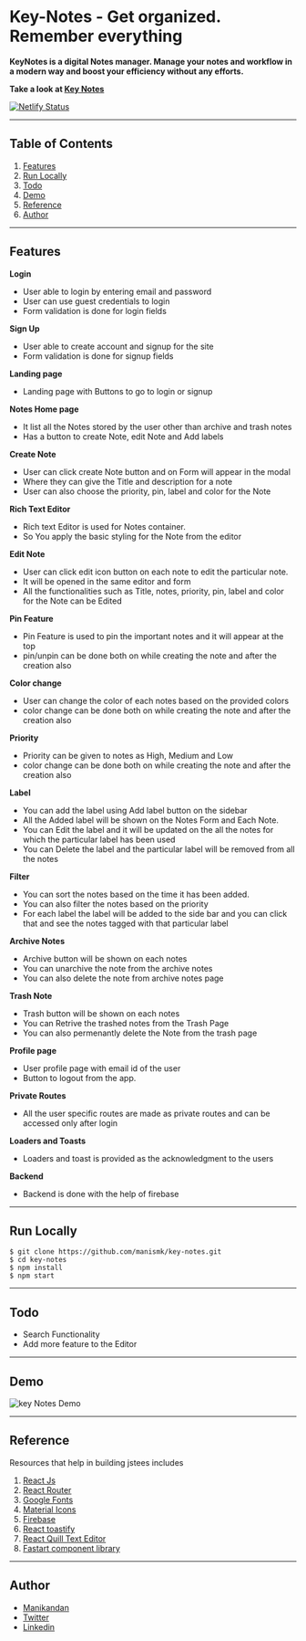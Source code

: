 # Key-Notes - Get organized. Remember everything
**KeyNotes is a digital Notes manager. Manage your notes and workflow in a modern way and boost your efficiency without any efforts.**

**Take a look at [Key Notes](https://key-notes.netlify.app/)**

[![Netlify Status](https://api.netlify.com/api/v1/badges/6fe2b50a-6401-4ad3-adab-780deb7bb405/deploy-status)](https://app.netlify.com/sites/key-notes/deploys)

---

## Table of Contents
1. [Features](#Features)
2. [Run Locally](#run-locally)
3. [Todo](#todo)
4. [Demo](#demo)
5. [Reference](#reference)
6. [Author](#author)

---

## Features

**Login** 
- User able to login by entering email and password
- User can use guest credentials to login
- Form validation is done for login fields

**Sign Up**
- User able to create account and signup for the site
- Form validation is done for signup fields

**Landing page**
- Landing page with Buttons to go to login or signup

**Notes Home page**
- It list all the Notes stored by the user other than archive and trash notes
- Has a button to create Note, edit Note and Add labels

**Create Note**
- User can click create Note button and on Form will appear in the modal
- Where they can give the Title and description for a note
- User can also choose the priority, pin, label and color for the Note

**Rich Text Editor**
- Rich text Editor is used for Notes container. 
- So You apply the basic styling for the Note from the editor

**Edit Note**
- User can click edit icon button on each note to edit the particular note.
- It will be opened in the same editor and form
- All the functionalities such as Title, notes, priority, pin, label and color for the Note can be Edited

**Pin Feature**
- Pin Feature is used to pin the important notes and it will appear at the top
- pin/unpin can be done both on while creating the note and after the creation also

**Color change**
- User can change the color of each notes based on the provided colors
- color change can be done both on while creating the note and after the creation also

**Priority**
- Priority can be given to notes as High, Medium and Low
- color change can be done both on while creating the note and after the creation also

**Label**
- You can add the label using Add label button on the sidebar
- All the Added label will be shown on the Notes Form and Each Note.
- You can Edit the label and it will be updated on the all the notes for which the particular label has been used
- You can Delete the label and the particular label will be removed from all the notes

**Filter**
- You can sort the notes based on the time it has been added.
- You can also filter the notes based on the priority
- For each label the label will be added to the side bar and you can click that and see the notes tagged with that particular label

**Archive Notes**
- Archive button will be shown on each notes
- You can unarchive the note from the archive notes
- You can also delete the note from archive notes page

**Trash Note**
- Trash button will be shown on each notes
- You can Retrive the trashed notes from the Trash Page
- You can also permenantly delete the Note from the trash page

**Profile page**
- User profile page with email id of the user
- Button to logout from the app.

**Private Routes**
- All the user specific routes are made as private routes and can be accessed only after login

**Loaders and Toasts**
- Loaders and toast is provided as the acknowledgment to the users

**Backend**
- Backend is done with the help of firebase


---

## Run Locally

```git
$ git clone https://github.com/manismk/key-notes.git
$ cd key-notes
$ npm install
$ npm start  
```

---

## Todo

- Search Functionality
- Add more feature to the Editor

---

## Demo

![key Notes Demo](key-notes.gif)

---

## Reference

Resources that help in building jstees includes

1. [React Js](https://reactjs.org/)
2. [React Router](https://reactrouter.com/)
3. [Google Fonts](https://fonts.google.com/)
4. [Material Icons](https://mui.com/components/material-icons/)
5. [Firebase](https://firebase.google.com/)
6. [React toastify](https://fkhadra.github.io/react-toastify/introduction)
7. [React Quill Text Editor](https://zenoamaro.github.io/react-quill/)
8. [Fastart component library](https://fastart.netlify.app/)

---

## Author

- [Manikandan](https://manikandan.netlify.app/)
- [Twitter](https://twitter.com/_manismk)
- [Linkedin](https://www.linkedin.com/in/manismk/)
